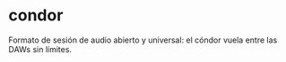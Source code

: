 # condor
Formato de sesión de audio abierto y universal: el cóndor vuela entre las DAWs sin límites.
